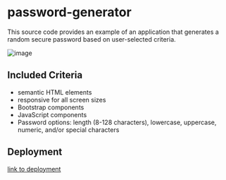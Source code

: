# password-generator
This source code provides an example of an application that generates a random secure password based on user-selected criteria. 

![image](https://user-images.githubusercontent.com/66877217/88304652-8da9bb00-ccd6-11ea-8547-16e66aa758b3.png)

## Included Criteria

* semantic HTML elements
* responsive for all screen sizes
* Bootstrap components
* JavaScript components
* Password options: length (8-128 characters), lowercase, uppercase, numeric, and/or special characters

## Deployment

[link to deployment](https://kassimariemc.github.io/password-generator/)
